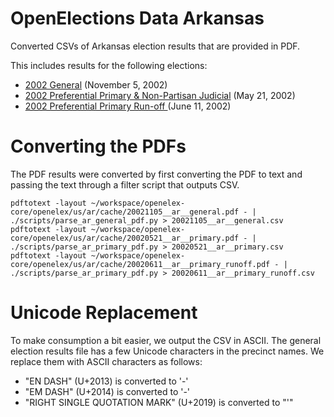 # OpenElections Data Arkansas

Converted CSVs of Arkansas election results that are provided in PDF.

This includes results for the following elections:

* [2002 General](http://www.sos.arkansas.gov/elections/historicalElectionResults/Documents/2002_General.pdf) (November 5, 2002)
* [2002 Preferential Primary & Non-Partisan Judicial](http://www.sos.arkansas.gov/elections/historicalElectionResults/Documents/2002_Preferential_Primary_Non-Partisan_Judicial.pdf) (May 21, 2002)
* [2002 Preferential Primary Run-off ](http://www.sos.arkansas.gov/elections/historicalElectionResults/Documents/2002_Preferential_Primary_Run-off.pdf) (June 11, 2002)

# Converting the PDFs

The PDF results were converted by first converting the PDF to text and passing
the text through a filter script that outputs CSV.

```
pdftotext -layout ~/workspace/openelex-core/openelex/us/ar/cache/20021105__ar__general.pdf - | ./scripts/parse_ar_general_pdf.py > 20021105__ar__general.csv
pdftotext -layout ~/workspace/openelex-core/openelex/us/ar/cache/20020521__ar__primary.pdf - | ./scripts/parse_ar_primary_pdf.py > 20020521__ar__primary.csv 
pdftotext -layout ~/workspace/openelex-core/openelex/us/ar/cache/20020611__ar__primary_runoff.pdf - | ./scripts/parse_ar_primary_pdf.py > 20020611__ar__primary_runoff.csv 
```

# Unicode Replacement

To make consumption a bit easier, we output the CSV in ASCII.  The general election results file has a few Unicode characters in the precinct names.  We replace them with ASCII characters as follows:

* "EN DASH" (U+2013) is converted to '-'
* "EM DASH" (U+2014) is converted to '-'
* "RIGHT SINGLE QUOTATION MARK" (U+2019) is converted to "'"
